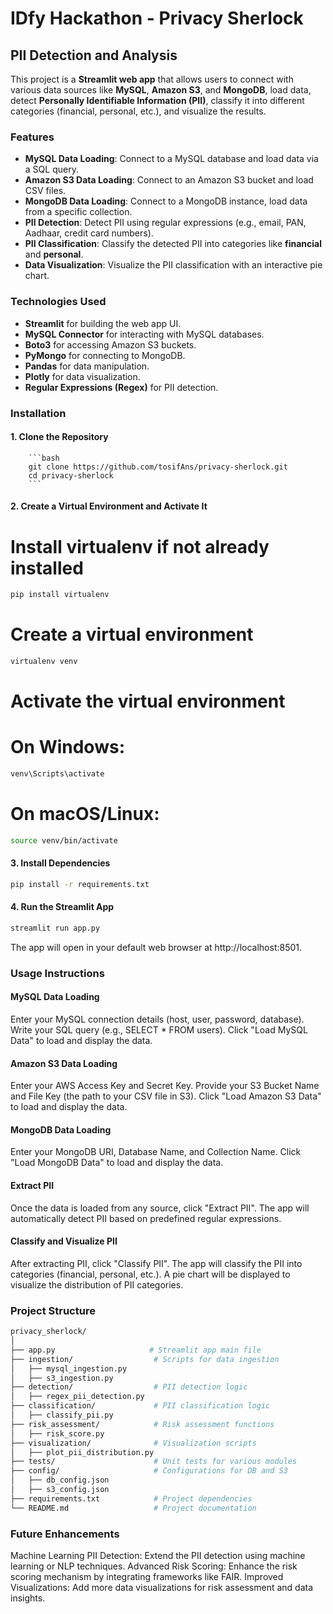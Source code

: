 # IDfy Hackathon - Privacy Sherlock

## PII Detection and Analysis

This project is a **Streamlit web app** that allows users to connect with various data sources like **MySQL**, **Amazon S3**, and **MongoDB**, load data, detect **Personally Identifiable Information (PII)**, classify it into different categories (financial, personal, etc.), and visualize the results.

### Features

- **MySQL Data Loading**: Connect to a MySQL database and load data via a SQL query.
- **Amazon S3 Data Loading**: Connect to an Amazon S3 bucket and load CSV files.
- **MongoDB Data Loading**: Connect to a MongoDB instance, load data from a specific collection.
- **PII Detection**: Detect PII using regular expressions (e.g., email, PAN, Aadhaar, credit card numbers).
- **PII Classification**: Classify the detected PII into categories like **financial** and **personal**.
- **Data Visualization**: Visualize the PII classification with an interactive pie chart.

### Technologies Used

- **Streamlit** for building the web app UI.
- **MySQL Connector** for interacting with MySQL databases.
- **Boto3** for accessing Amazon S3 buckets.
- **PyMongo** for connecting to MongoDB.
- **Pandas** for data manipulation.
- **Plotly** for data visualization.
- **Regular Expressions (Regex)** for PII detection.

### Installation

#### 1. Clone the Repository

        ```bash
        git clone https://github.com/tosifAns/privacy-sherlock.git
        cd privacy-sherlock
        ```

#### 2. Create a Virtual Environment and Activate It

# Install virtualenv if not already installed
```bash
pip install virtualenv
```

# Create a virtual environment
```bash
virtualenv venv
```

# Activate the virtual environment

# On Windows:
```bash
venv\Scripts\activate
```

# On macOS/Linux:
```bash
source venv/bin/activate
```

#### 3. Install Dependencies
 ```bash
 pip install -r requirements.txt
 ```

#### 4. Run the Streamlit App
``` bash
streamlit run app.py
```

The app will open in your default web browser at http://localhost:8501.

### Usage Instructions

#### MySQL Data Loading
Enter your MySQL connection details (host, user, password, database).
Write your SQL query (e.g., SELECT * FROM users).
Click "Load MySQL Data" to load and display the data.
#### Amazon S3 Data Loading
Enter your AWS Access Key and Secret Key.
Provide your S3 Bucket Name and File Key (the path to your CSV file in S3).
Click "Load Amazon S3 Data" to load and display the data.
#### MongoDB Data Loading
Enter your MongoDB URI, Database Name, and Collection Name.
Click "Load MongoDB Data" to load and display the data.
#### Extract PII
Once the data is loaded from any source, click "Extract PII".
The app will automatically detect PII based on predefined regular expressions.
#### Classify and Visualize PII
After extracting PII, click "Classify PII".
The app will classify the PII into categories (financial, personal, etc.).
A pie chart will be displayed to visualize the distribution of PII categories.

### Project Structure
```bash 
privacy_sherlock/
│
├── app.py                     # Streamlit app main file
├── ingestion/                  # Scripts for data ingestion
│   ├── mysql_ingestion.py
│   ├── s3_ingestion.py
├── detection/                  # PII detection logic
│   ├── regex_pii_detection.py
├── classification/             # PII classification logic
│   ├── classify_pii.py
├── risk_assessment/            # Risk assessment functions
│   ├── risk_score.py
├── visualization/              # Visualization scripts
│   ├── plot_pii_distribution.py
├── tests/                      # Unit tests for various modules
├── config/                     # Configurations for DB and S3
│   ├── db_config.json
│   ├── s3_config.json
├── requirements.txt            # Project dependencies
└── README.md                   # Project documentation

```

### Future Enhancements
Machine Learning PII Detection: Extend the PII detection using machine learning or NLP techniques.
Advanced Risk Scoring: Enhance the risk scoring mechanism by integrating frameworks like FAIR.
Improved Visualizations: Add more data visualizations for risk assessment and data insights.
